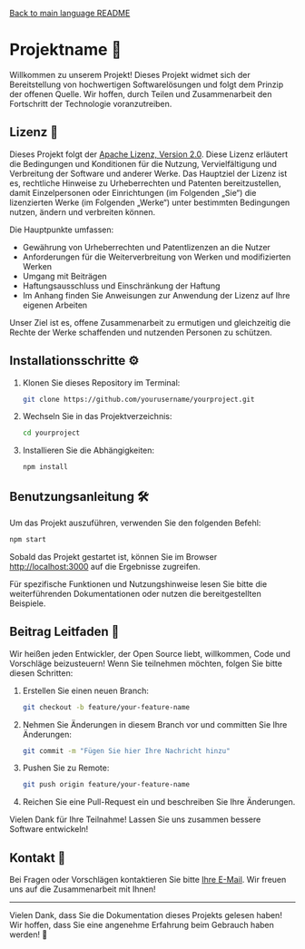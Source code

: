 [Back to main language README](README.md)

# Projektname 🚀

Willkommen zu unserem Projekt! Dieses Projekt widmet sich der Bereitstellung von hochwertigen Softwarelösungen und folgt dem Prinzip der offenen Quelle. Wir hoffen, durch Teilen und Zusammenarbeit den Fortschritt der Technologie voranzutreiben.

## Lizenz 📜

Dieses Projekt folgt der [Apache Lizenz, Version 2.0](LICENSE). Diese Lizenz erläutert die Bedingungen und Konditionen für die Nutzung, Vervielfältigung und Verbreitung der Software und anderer Werke. Das Hauptziel der Lizenz ist es, rechtliche Hinweise zu Urheberrechten und Patenten bereitzustellen, damit Einzelpersonen oder Einrichtungen (im Folgenden „Sie“) die lizenzierten Werke (im Folgenden „Werke“) unter bestimmten Bedingungen nutzen, ändern und verbreiten können.

Die Hauptpunkte umfassen:
- Gewährung von Urheberrechten und Patentlizenzen an die Nutzer
- Anforderungen für die Weiterverbreitung von Werken und modifizierten Werken
- Umgang mit Beiträgen
- Haftungsausschluss und Einschränkung der Haftung
- Im Anhang finden Sie Anweisungen zur Anwendung der Lizenz auf Ihre eigenen Arbeiten

Unser Ziel ist es, offene Zusammenarbeit zu ermutigen und gleichzeitig die Rechte der Werke schaffenden und nutzenden Personen zu schützen.

## Installationsschritte ⚙️

1. Klonen Sie dieses Repository im Terminal:
   ```bash
   git clone https://github.com/yourusername/yourproject.git
   ```
2. Wechseln Sie in das Projektverzeichnis:
   ```bash
   cd yourproject
   ```
3. Installieren Sie die Abhängigkeiten:
   ```bash
   npm install
   ```

## Benutzungsanleitung 🛠️

Um das Projekt auszuführen, verwenden Sie den folgenden Befehl:
```bash
npm start
```

Sobald das Projekt gestartet ist, können Sie im Browser [http://localhost:3000](http://localhost:3000) auf die Ergebnisse zugreifen.

Für spezifische Funktionen und Nutzungshinweise lesen Sie bitte die weiterführenden Dokumentationen oder nutzen die bereitgestellten Beispiele.

## Beitrag Leitfaden 🤝

Wir heißen jeden Entwickler, der Open Source liebt, willkommen, Code und Vorschläge beizusteuern! Wenn Sie teilnehmen möchten, folgen Sie bitte diesen Schritten:

1. Erstellen Sie einen neuen Branch:
   ```bash
   git checkout -b feature/your-feature-name
   ```
2. Nehmen Sie Änderungen in diesem Branch vor und committen Sie Ihre Änderungen:
   ```bash
   git commit -m "Fügen Sie hier Ihre Nachricht hinzu"
   ```
3. Pushen Sie zu Remote:
   ```bash
   git push origin feature/your-feature-name
   ```
4. Reichen Sie eine Pull-Request ein und beschreiben Sie Ihre Änderungen.

Vielen Dank für Ihre Teilnahme! Lassen Sie uns zusammen bessere Software entwickeln!

## Kontakt 📧

Bei Fragen oder Vorschlägen kontaktieren Sie bitte [Ihre E-Mail](mailto:your.email@example.com). Wir freuen uns auf die Zusammenarbeit mit Ihnen!

---

Vielen Dank, dass Sie die Dokumentation dieses Projekts gelesen haben! Wir hoffen, dass Sie eine angenehme Erfahrung beim Gebrauch haben werden! 🎉